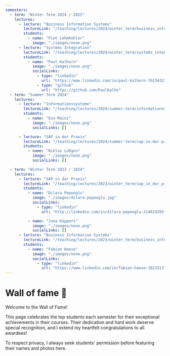 ```yaml
---
semesters:
  - term: "Winter Term 2024 / 2025"
    lectures:
      - lecture: "Business Information Systems"
        lectureLink: "/teaching/lectures/2024/winter_term/business_information_systems"
        students:
          - name: "Piet Lehmkühler"
            image: "./images/none.png"
      - lecture: "Systems Integration"
        lectureLink: "/teaching/lectures/2024/winter_term/systems_integration"
        students:
          - name: "Paul Kalhorn"
            image: "./images/none.png"
            socialLinks:
              - type: "linkedin"
                url: "https://www.linkedin.com/in/paul-kalhorn-7b2343228/"
              - type: "github"
                url: "https://github.com/PaulKalho"
  - term: "Summer Term 2024"
    lectures:
      - lecture: "Informationssysteme"
        lectureLink: "/teaching/lectures/2024/summer-term/informationssysteme"
        students:
          - name: "Eva Mainz"
            image: "./images/none.png"
            socialLinks: []

      - lecture: "SAP in der Praxis"
        lectureLink: "/teaching/lectures/2024/summer-term/sap-in-der-praxis"
        students:
          - name: "Niklas Lüßgen"
            image: "./images/none.png"
            socialLinks: []

  - term: "Winter Term 2023 / 2024"
    lectures:
      - lecture: "SAP in der Praxis"
        lectureLink: "/teaching/lectures/2023/winter_term/sap_in_der_praxis"
        students:
          - name: "Dilara Pepeoglu"
            image: "./images/dilara-pepeoglu.jpg"
            socialLinks:
              - type: "linkedin"
                url: "http://linkedin.com/in/dilara-pepeoglu-214619295"

          - name: "Jana Küppers"
            image: "./images/none.png"
            socialLinks: []
      - lecture: "Business Information Systems"
        lectureLink: "/teaching/lectures/2023/winter_term/business_information_systems"
        students:
          - name: "Fabian Haese"
            image: "./images/none.png"
            socialLinks:
              - type: "linkedin"
                url: "https://www.linkedin.com/in/fabian-haese-182331277"
---
```


# Wall of fame 🥇

Welcome to the Wall of Fame!

This page celebrates the top students each semester for their exceptional
achievements in their courses. Their dedication and hard work deserve special
recognition, and I extend my heartfelt congratulations to all awardees!

To respect privacy, I always seek students' permission before featuring their
names and photos here.
